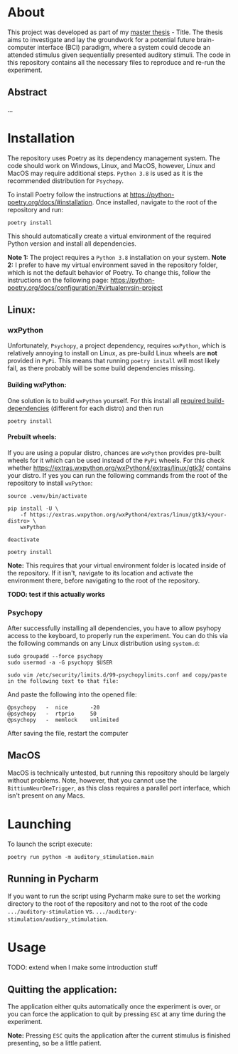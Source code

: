 # About
This project was developed as part of my [master thesis](TODO) - Title. The thesis aims to investigate and lay the groundwork for a potential future brain-computer interface (BCI) paradigm, where a system could decode an attended stimulus given sequentially presented auditory stimuli.
The code in this repository contains all the necessary files to reproduce and re-run the experiment.

## Abstract
...

# Installation
The repository uses Poetry as its dependency management system. The code should work on Windows, Linux, and MacOS, however, Linux and MacOS may require additional steps. `Python 3.8` is used as it is the recommended distribution for `Psychopy`.

To install Poetry follow the instructions at <https://python-poetry.org/docs/#installation>.
Once installed, navigate to the root of the repository and run:
```
poetry install
```
This should automatically create a virtual environment of the required Python version and install all dependencies.

**Note 1:** The project requires a `Python 3.8` installation on your system.
**Note 2:** I prefer to have my virtual environment saved in the repository folder, which is not the default behavior of Poetry. To change this, follow the instructions on the following page: <https://python-poetry.org/docs/configuration/#virtualenvsin-project>

## Linux:

### wxPython
Unfortunately, `Psychopy`, a project dependency, requires `wxPython`, which is relatively annoying to install on Linux, as pre-build Linux wheels are **not** provided in `PyPi`. This means that running `poetry install` will most likely fail, as there probably will be some build dependencies missing.

#### Building wxPython:
One solution is to build `wxPython` yourself. For this install all [required build-dependencies](https://wxpython.org/blog/2017-08-17-builds-for-linux-with-pip/index.html) (different for each distro) and then run 
```
poetry install
```

#### Prebuilt wheels:
If you are using a popular distro, chances are `wxPython` provides pre-built wheels for it which can be used instead of the `PyPi` wheels. For this check whether <https://extras.wxpython.org/wxPython4/extras/linux/gtk3/> contains your distro. If yes you can run the following commands from the root of the repository to install `wxPython`:
```
source .venv/bin/activate

pip install -U \
    -f https://extras.wxpython.org/wxPython4/extras/linux/gtk3/<your-distro> \
    wxPython

deactivate

poetry install
```
**Note:** This requires that your virtual environment folder is located inside of the repository. If it isn't, navigate to its location and activate the environment there, before navigating to the root of the repository. 

**TODO: test if this actually works**

### Psychopy
After successfully installing all dependencies, you have to allow psyhopy access to the keyboard, to properly run the experiment. You can do this via the following commands on any Linux distribution using `system.d`:
```
sudo groupadd --force psychopy
sudo usermod -a -G psychopy $USER

sudo vim /etc/security/limits.d/99-psychopylimits.conf and copy/paste in the following text to that file:
```
And paste the following into the opened file:
```
@psychopy   -  nice       -20
@psychopy   -  rtprio     50
@psychopy   -  memlock    unlimited
```

After saving the file, restart the computer

## MacOS
MacOS is technically untested, but running this repository should be largely without problems. Note, however, that you cannot use the `BittiumNeurOneTrigger`, as this class requires a parallel port interface, which isn't present on any Macs.

# Launching
To launch the script execute:
```
poetry run python -m auditory_stimulation.main
```
## Running in Pycharm
If you want to run the script using Pycharm make sure to set the working directory to the root of the repository and not to the root of the code `.../auditory-stimulation` vs. `.../auditory-stimulation/audiory_stimulation`.

# Usage
TODO: extend when I make some introduction stuff

## Quitting the application:
The application either quits automatically once the experiment is over, or you can force the application to quit by pressing `ESC` at any time during the experiment.

**Note:** Pressing `ESC` quits the application after the current stimulus is finished presenting, so be a little patient.


